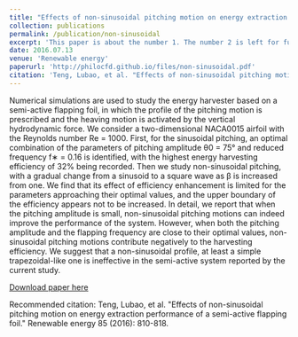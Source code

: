 ```yaml
---
title: "Effects of non-sinusoidal pitching motion on energy extraction performance of a semi-active flapping foil"
collection: publications
permalink: /publication/non-sinusoidal
excerpt: 'This paper is about the number 1. The number 2 is left for future work.'
date: 2016.07.13
venue: 'Renewable energy'
paperurl: 'http://philocfd.github.io/files/non-sinusoidal.pdf'
citation: 'Teng, Lubao, et al. "Effects of non-sinusoidal pitching motion on energy extraction performance of a semi-active flapping foil." Renewable energy 85 (2016): 810-818.'
---
```

Numerical simulations are used to study the energy harvester based on a semi-active flapping foil, in which the profile of the pitching motion is prescribed and the heaving motion is activated by the vertical hydrodynamic force. We consider a two-dimensional NACA0015 airfoil with the Reynolds number Re = 1000. First, for the sinusoidal pitching, an optimal combination of the parameters of pitching amplitude θ0 = 75° and reduced frequency f∗ = 0.16 is identified, with the highest energy harvesting efficiency of 32% being recorded. Then we study non-sinusoidal pitching, with a gradual change from a sinusoid to a square wave as β is increased from one. We find that its effect of efficiency enhancement is limited for the parameters approaching their optimal values, and the upper boundary of the efficiency appears not to be increased. In detail, we report that when the pitching amplitude is small, non-sinusoidal pitching motions can indeed improve the performance of the system. However, when both the pitching amplitude and the flapping frequency are close to their optimal values, non-sinusoidal pitching motions contribute negatively to the harvesting efficiency. We suggest that a non-sinusoidal profile, at least a simple trapezoidal-like one is ineffective in the semi-active system reported by the current study.

[Download paper here](http://academicpages.github.io/files/non-sinusoidal.pdf)

Recommended citation: Teng, Lubao, et al. "Effects of non-sinusoidal pitching motion on energy extraction performance of a semi-active flapping foil." Renewable energy 85 (2016): 810-818.
